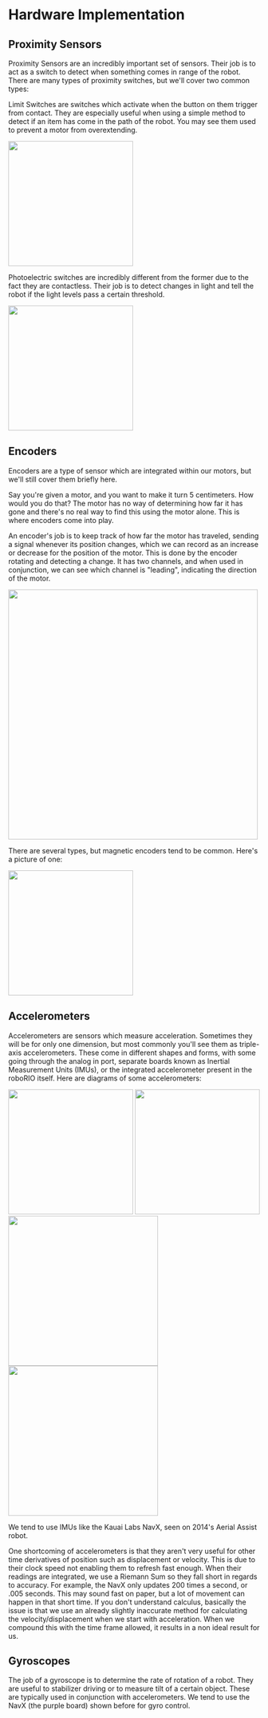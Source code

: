# Hardware Implementation

## Proximity Sensors

Proximity Sensors are an incredibly important set of sensors. Their job is to act as a switch to detect when something comes in range of the robot. There are many types of proximity switches, but we'll cover two common types:

Limit Switches are switches which activate when the button on them trigger from contact. They are especially useful when using a simple method to detect if an item has come in the path of the robot. You may see them used to prevent a motor from overextending.

[<img src="https://docs.wpilib.org/en/stable/_images/limit-switch-to-roborio.svg" width="250"/>](https://docs.wpilib.org/en/stable/_images/limit-switch-to-roborio.svg)

Photoelectric switches are incredibly different from the former due to the fact they are contactless. Their job is to detect changes in light and tell the robot if the light levels pass a certain threshold.

[<img src="https://docs.wpilib.org/en/stable/_images/ir-digital-obstacle-sensor-to-roborio.svg" width="250"/>](https://docs.wpilib.org/en/stable/_images/ir-digital-obstacle-sensor-to-roborio.svg)

## Encoders

Encoders are a type of sensor which are integrated within our motors, but we'll still cover them briefly here.

Say you're given a motor, and you want to make it turn 5 centimeters. How would you do that? The motor has no way of determining how far it has gone and there's no real way to find this using the motor alone. This is where encoders come into play.

An encoder's job is to keep track of how far the motor has traveled, sending a signal whenever its position changes, which we can record as an increase or decrease for the position of the motor. This is done by the encoder rotating and detecting a change. It has two channels, and when used in conjunction, we can see which channel is "leading", indicating the direction of the motor.

[<img src="https://docs.wpilib.org/en/stable/_images/encoding-direction.png" width="500"/>](https://docs.wpilib.org/en/stable/_images/encoding-direction.png)

There are several types, but magnetic encoders tend to be common. Here's a picture of one:

[<img src="https://docs.wpilib.org/en/stable/_images/ctre-magnetic-encoder.png" width="250"/>](https://docs.wpilib.org/en/stable/_images/ctre-magnetic-encoder.png)

## Accelerometers

Accelerometers are sensors which measure acceleration. Sometimes they will be for only one dimension, but most commonly you'll see them as triple-axis accelerometers. These come in different shapes and forms, with some going through the analog in port, separate boards known as Inertial Measurement Units (IMUs), or the integrated accelerometer present in the roboRIO itself. Here are diagrams of some accelerometers:

[<img src="https://docs.wpilib.org/en/stable/_images/adxl193-single-axis-accelerometer-to-roborio.svg" width="250"/>](https://docs.wpilib.org/en/stable/_images/adxl193-single-axis-accelerometer-to-roborio.svg)
[<img src="https://docs.wpilib.org/en/stable/_images/triple-axis-accelerometer-to-roborio.svg" width="250"/>](https://docs.wpilib.org/en/stable/_images/triple-axis-accelerometer-to-roborio.svg)
[<img src="https://docs.wpilib.org/en/stable/_images/roborio-accelerometer.svg" width="300"/>](https://docs.wpilib.org/en/stable/_images/roborio-accelerometer.svg)
[<img src="https://docs.wpilib.org/en/stable/_images/navx-imu-to-roborio-mxp.svg" width="300"/>](https://docs.wpilib.org/en/stable/_images/navx-imu-to-roborio-mxp.svg)

We tend to use IMUs like the Kauai Labs NavX, seen on 2014's Aerial Assist robot.

One shortcoming of accelerometers is that they aren't very useful for other time derivatives of position such as displacement or velocity. This is due to their clock speed not enabling them to refresh fast enough. When their readings are integrated, we use a Riemann Sum so they fall short in regards to accuracy. For example, the NavX only updates 200 times a second, or .005 seconds. This may sound fast on paper, but a lot of movement can happen in that short time. If you don't understand calculus, basically the issue is that we use an already slightly inaccurate method for calculating the velocity/displacement when we start with acceleration. When we compound this with the time frame allowed, it results in a non ideal result for us.

## Gyroscopes

The job of a gyroscope is to determine the rate of rotation of a robot. They are useful to stabilizer driving or to measure tilt of a certain object. These are typically used in conjunction with accelerometers. We tend to use the NavX (the purple board) shown before for gyro control.